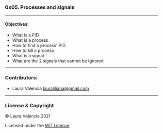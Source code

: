 ### 0x05. Processes and signals
---
#### Objectives:
- What is a PID
- What is a process
- How to find a process’ PID
- How to kill a process
- What is a signal
- What are the 2 signals that cannot be ignored
---
### Contributors:
- Laura Valencia <lauraliliana@gmail.com>
---
### License & Copyright
© Laura Valencia 2021

Licensed under the [MIT Licence](LICENSE)
